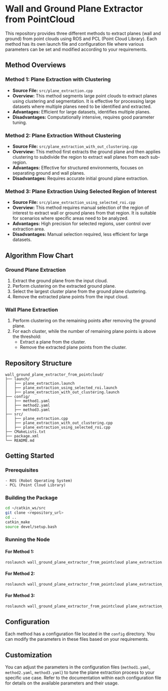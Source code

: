# Wall and Ground Plane Extractor from PointCloud

This repository provides three different methods to extract planes (wall and ground) from point clouds using ROS and PCL (Point Cloud Library). Each method has its own launch file and configuration file where various parameters can be set and modified according to your requirements.


## Method Overviews

### Method 1: Plane Extraction with Clustering

- **Source File:** `src/plane_extraction.cpp`
- **Overview:** This method segments large point clouds to extract planes using clustering and segmentation. It is effective for processing large datasets where multiple planes need to be identified and extracted.
- **Advantages:** Efficient for large datasets, identifies multiple planes.
- **Disadvantages:** Computationally intensive, requires good parameter tuning.

### Method 2: Plane Extraction Without Clustering

- **Source File:** `src/plane_extraction_with_out_clustering.cpp`
- **Overview:** This method first extracts the ground plane and then applies clustering to subdivide the region to extract wall planes from each sub-region.
- **Advantages:** Effective for structured environments, focuses on separating ground and wall planes.
- **Disadvantages:** Requires accurate initial ground plane extraction.

### Method 3: Plane Extraction Using Selected Region of Interest

- **Source File:** `src/plane_extraction_using_selected_roi.cpp`
- **Overview:** This method requires manual selection of the region of interest to extract wall or ground planes from that region. It is suitable for scenarios where specific areas need to be analyzed.
- **Advantages:** High precision for selected regions, user control over extraction area.
- **Disadvantages:** Manual selection required, less efficient for large datasets.

## Algorithm Flow Chart

### Ground Plane Extraction

1. Extract the ground plane from the input cloud.
2. Perform clustering on the extracted ground plane.
3. Select the largest cluster plane from the ground plane clustering.
4. Remove the extracted plane points from the input cloud.

### Wall Plane Extraction

1. Perform clustering on the remaining points after removing the ground plane.
2. For each cluster, while the number of remaining plane points is above the threshold:
   - Extract a plane from the cluster.
   - Remove the extracted plane points from the cluster.

## Repository Structure
```
wall_ground_plane_extractor_from_pointcloud/
├── launch/
│   ├── plane_extraction.launch
│   ├── plane_extraction_using_selected_roi.launch
│   ├── plane_extraction_with_out_clustering.launch
├── config/
│   ├── method1.yaml
│   ├── method2.yaml
│   ├── method3.yaml
├── src/
│   ├── plane_extraction.cpp
│   ├── plane_extraction_with_out_clustering.cpp
│   ├── plane_extraction_using_selected_roi.cpp
├── CMakeLists.txt
├── package.xml
└── README.md
```

## Getting Started

### Prerequisites

```plaintext
- ROS (Robot Operating System)
- PCL (Point Cloud Library)
```

### Building the Package

```bash
cd ~/catkin_ws/src
git clone <repository_url>
cd ..
catkin_make
source devel/setup.bash
```

### Running the Node

#### For Method 1:

```bash
roslaunch wall_ground_plane_extractor_from_pointcloud plane_extraction.launch
```

#### For Method 2:

```bash
roslaunch wall_ground_plane_extractor_from_pointcloud plane_extraction_with_out_clustering.launch
```

#### For Method 3:

```bash
roslaunch wall_ground_plane_extractor_from_pointcloud plane_extraction_using_selected_roi.launch
```

## Configuration

Each method has a configuration file located in the `config` directory. You can modify the parameters in these files based on your requirements.


## Customization

You can adjust the parameters in the configuration files (`method1.yaml`, `method2.yaml`, `method3.yaml`) to tune the plane extraction process to your specific use case. Refer to the documentation within each configuration file for details on the available parameters and their usage.
